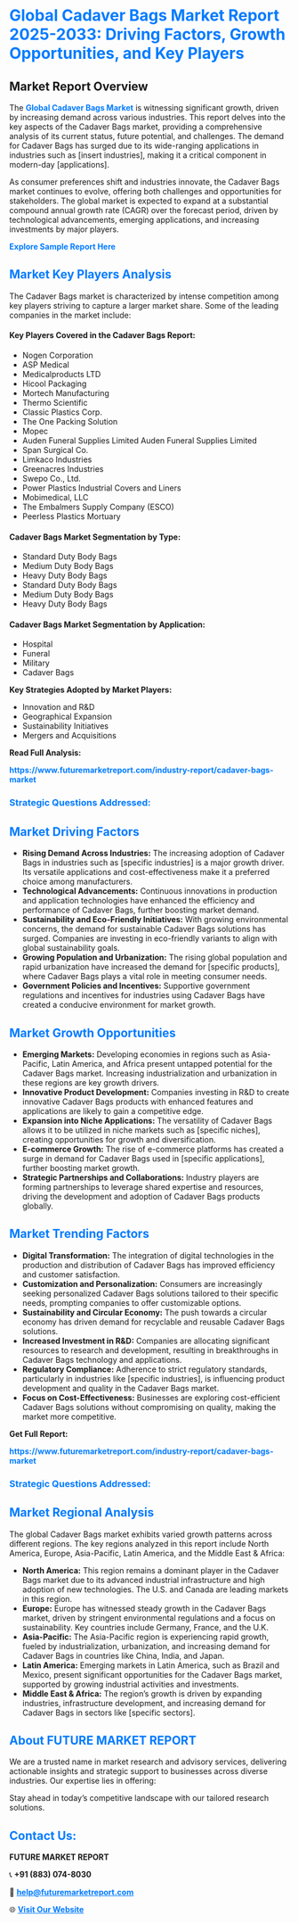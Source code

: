 <h1 style="color: #007BFF;">Global Cadaver Bags Market Report 2025-2033: Driving Factors, Growth Opportunities, and Key Players</h1>

<section id="overview">
<h2>Market Report Overview</h2>
<p>The <a href="https://www.futuremarketreport.com/industry-report/cadaver-bags-market" style="color: #007BFF; text-decoration: none;"><strong>Global Cadaver Bags Market</strong></a> is witnessing significant growth, driven by increasing demand across various industries. This report delves into the key aspects of the Cadaver Bags market, providing a comprehensive analysis of its current status, future potential, and challenges. The demand for Cadaver Bags has surged due to its wide-ranging applications in industries such as [insert industries], making it a critical component in modern-day [applications].</p>
<p>As consumer preferences shift and industries innovate, the Cadaver Bags market continues to evolve, offering both challenges and opportunities for stakeholders. The global market is expected to expand at a substantial compound annual growth rate (CAGR) over the forecast period, driven by technological advancements, emerging applications, and increasing investments by major players.</p>
</section>

<section id="overview">
<p><a href="https://www.futuremarketreport.com/request-sample/reportId=122882" style="color: #007BFF; text-decoration: none;"><strong>Explore Sample Report Here</strong></a></p>
</section>

<section id="key-players">
<h2 style="color: #007BFF;">Market Key Players Analysis</h2>
<p>The Cadaver Bags market is characterized by intense competition among key players striving to capture a larger market share. Some of the leading companies in the market include:</p>
<h4>Key Players Covered in the Cadaver Bags Report:</h4>
<ul><li>Nogen Corporation</li><li>ASP Medical</li><li>Medicalproducts LTD</li><li>Hicool Packaging</li><li>Mortech Manufacturing</li><li>Thermo Scientific</li><li>Classic Plastics Corp.</li><li>The One Packing Solution</li><li>Mopec</li><li>Auden Funeral Supplies Limited Auden Funeral Supplies Limited</li><li>Span Surgical Co.</li><li>Limkaco Industries</li><li>Greenacres Industries</li><li>Swepo Co., Ltd.</li><li>Power Plastics Industrial Covers and Liners</li><li>Mobimedical, LLC</li><li>The Embalmers Supply Company (ESCO)</li><li>Peerless Plastics Mortuary</li></ul>
<h4>Cadaver Bags Market Segmentation by Type:</h4>
<ul><li>Standard Duty Body Bags</li><li>Medium Duty Body Bags</li><li>Heavy Duty Body Bags</li><li>Standard Duty Body Bags</li><li>Medium Duty Body Bags</li><li>Heavy Duty Body Bags</li></ul>

<h4>Cadaver Bags Market Segmentation by Application:</h4>
<ul><li>Hospital</li><li>Funeral</li><li>Military</li><li>Cadaver Bags</li></ul>
<p><strong>Key Strategies Adopted by Market Players:</strong></p>
<ul>
<li>Innovation and R&D</li>
<li>Geographical Expansion</li>
<li>Sustainability Initiatives</li>
<li>Mergers and Acquisitions</li>
</ul>
</section>

<section>
<p><strong>Read Full Analysis: </strong></p><a href="https://www.futuremarketreport.com/industry-report/cadaver-bags-market" style="color: #007BFF; text-decoration: none;"><strong>https://www.futuremarketreport.com/industry-report/cadaver-bags-market</strong></a>
<h3 style="color: #007BFF;">Strategic Questions Addressed:</h3>
</section>

<section id="driving-factors">
<h2 style="color: #007BFF;">Market Driving Factors</h2>
<ul>
<li><strong>Rising Demand Across Industries:</strong> The increasing adoption of Cadaver Bags in industries such as [specific industries] is a major growth driver. Its versatile applications and cost-effectiveness make it a preferred choice among manufacturers.</li>
<li><strong>Technological Advancements:</strong> Continuous innovations in production and application technologies have enhanced the efficiency and performance of Cadaver Bags, further boosting market demand.</li>
<li><strong>Sustainability and Eco-Friendly Initiatives:</strong> With growing environmental concerns, the demand for sustainable Cadaver Bags solutions has surged. Companies are investing in eco-friendly variants to align with global sustainability goals.</li>
<li><strong>Growing Population and Urbanization:</strong> The rising global population and rapid urbanization have increased the demand for [specific products], where Cadaver Bags plays a vital role in meeting consumer needs.</li>
<li><strong>Government Policies and Incentives:</strong> Supportive government regulations and incentives for industries using Cadaver Bags have created a conducive environment for market growth.</li>
</ul>
</section>

<section id="growth-opportunities">
<h2 style="color: #007BFF;">Market Growth Opportunities</h2>
<ul>
<li><strong>Emerging Markets:</strong> Developing economies in regions such as Asia-Pacific, Latin America, and Africa present untapped potential for the Cadaver Bags market. Increasing industrialization and urbanization in these regions are key growth drivers.</li>
<li><strong>Innovative Product Development:</strong> Companies investing in R&D to create innovative Cadaver Bags products with enhanced features and applications are likely to gain a competitive edge.</li>
<li><strong>Expansion into Niche Applications:</strong> The versatility of Cadaver Bags allows it to be utilized in niche markets such as [specific niches], creating opportunities for growth and diversification.</li>
<li><strong>E-commerce Growth:</strong> The rise of e-commerce platforms has created a surge in demand for Cadaver Bags used in [specific applications], further boosting market growth.</li>
<li><strong>Strategic Partnerships and Collaborations:</strong> Industry players are forming partnerships to leverage shared expertise and resources, driving the development and adoption of Cadaver Bags products globally.</li>
</ul>
</section>

<section id="trending-factors">
<h2 style="color: #007BFF;">Market Trending Factors</h2>
<ul>
<li><strong>Digital Transformation:</strong> The integration of digital technologies in the production and distribution of Cadaver Bags has improved efficiency and customer satisfaction.</li>
<li><strong>Customization and Personalization:</strong> Consumers are increasingly seeking personalized Cadaver Bags solutions tailored to their specific needs, prompting companies to offer customizable options.</li>
<li><strong>Sustainability and Circular Economy:</strong> The push towards a circular economy has driven demand for recyclable and reusable Cadaver Bags solutions.</li>
<li><strong>Increased Investment in R&D:</strong> Companies are allocating significant resources to research and development, resulting in breakthroughs in Cadaver Bags technology and applications.</li>
<li><strong>Regulatory Compliance:</strong> Adherence to strict regulatory standards, particularly in industries like [specific industries], is influencing product development and quality in the Cadaver Bags market.</li>
<li><strong>Focus on Cost-Effectiveness:</strong> Businesses are exploring cost-efficient Cadaver Bags solutions without compromising on quality, making the market more competitive.</li>
</ul>
</section>

<section>
<p><strong>Get Full Report: </strong></p><a href="https://www.futuremarketreport.com/industry-report/cadaver-bags-market" style="color: #007BFF; text-decoration: none;"><strong>https://www.futuremarketreport.com/industry-report/cadaver-bags-market</strong></a>
<h3 style="color: #007BFF;">Strategic Questions Addressed:</h3>
</section>


<section id="regional-analysis">
<h2 style="color: #007BFF;">Market Regional Analysis</h2>
<p>The global Cadaver Bags market exhibits varied growth patterns across different regions. The key regions analyzed in this report include North America, Europe, Asia-Pacific, Latin America, and the Middle East & Africa:</p>
<ul>
<li><strong>North America:</strong> This region remains a dominant player in the Cadaver Bags market due to its advanced industrial infrastructure and high adoption of new technologies. The U.S. and Canada are leading markets in this region.</li>
<li><strong>Europe:</strong> Europe has witnessed steady growth in the Cadaver Bags market, driven by stringent environmental regulations and a focus on sustainability. Key countries include Germany, France, and the U.K.</li>
<li><strong>Asia-Pacific:</strong> The Asia-Pacific region is experiencing rapid growth, fueled by industrialization, urbanization, and increasing demand for Cadaver Bags in countries like China, India, and Japan.</li>
<li><strong>Latin America:</strong> Emerging markets in Latin America, such as Brazil and Mexico, present significant opportunities for the Cadaver Bags market, supported by growing industrial activities and investments.</li>
<li><strong>Middle East & Africa:</strong> The region’s growth is driven by expanding industries, infrastructure development, and increasing demand for Cadaver Bags in sectors like [specific sectors].</li>
</ul>
</section>

<footer>
<h2 style="color: #007BFF;">About FUTURE MARKET REPORT</h2>
<p>We are a trusted name in market research and advisory services, delivering actionable insights and strategic support to businesses across diverse industries. Our expertise lies in offering:</p>

<p>Stay ahead in today’s competitive landscape with our tailored research solutions.</p>

<h2 style="color: #007BFF;">Contact Us:</h2>
<p><strong>FUTURE MARKET REPORT</strong></p>
<p>📞 <strong>+91 (883) 074-8030</strong></p>
<p>📧 <strong><a href="mailto:help@futuremarketreport.com" style="color: #007BFF;">help@futuremarketreport.com</a></strong></p>
<p>🌐 <strong><a href="https://www.futuremarketreport.com/" style="color: #007BFF;">Visit Our Website</a></strong></p>
</footer>